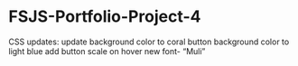 # FSJS-Portfolio-Project-4
CSS updates:
update background color to coral
button background color to light blue
add button scale on hover
new font- “Muli”
